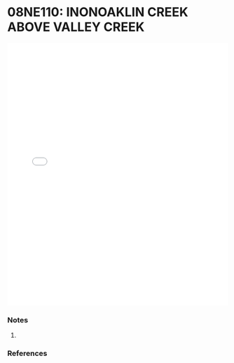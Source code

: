# 08NE110: INONOAKLIN CREEK ABOVE VALLEY CREEK

<iframe src="/distribution_estimation/_static/stations/08NE110_fdc.html" width="100%" height="600" frameborder="0"></iframe>

### Notes
1. 

### References

